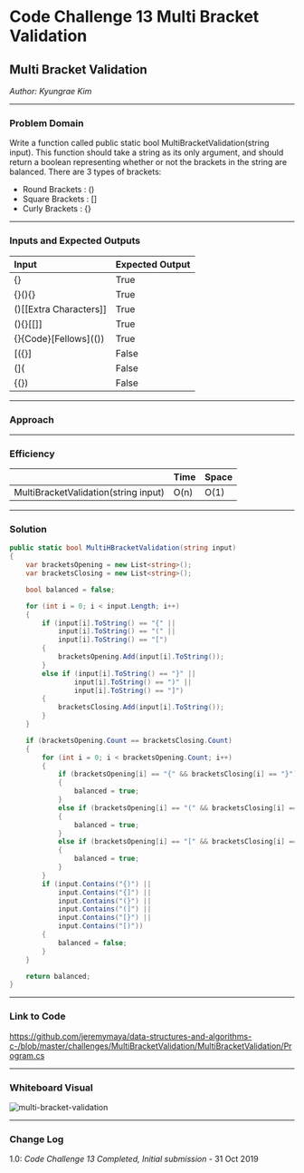 # Code Challenge 13 Multi Bracket Validation

## Multi Bracket Validation
*Author: Kyungrae Kim*

---

### Problem Domain
Write a function called public static bool MultiBracketValidation(string input). This function should take a string as its only argument, and should return a boolean representing whether or not the brackets in the string are balanced. There are 3 types of brackets:
* Round Brackets : ()
* Square Brackets : []
* Curly Brackets : {}

---

### Inputs and Expected Outputs

| Input | Expected Output |
| :----------- | :----------- |
| \{\} | True |
| \{\}()\{\}| True|
| ()[[Extra Characters]] | True |
| ()\{\}[[]] | True |
| \{\}\{Code\}\[Fellows\](()) | True |
| [(\{\}] | False |
| (]( | False|
| {(}) | False|

---

### Approach

---

### Efficiency
| | Time | Space |
|:-- | :----------- | :----------- |
| MultiBracketValidation(string input) | O(n) | O(1) |

---

### Solution
```C#
public static bool MultiHBracketValidation(string input)
{
    var bracketsOpening = new List<string>();
    var bracketsClosing = new List<string>();

    bool balanced = false;

    for (int i = 0; i < input.Length; i++)
    {
        if (input[i].ToString() == "{" ||
            input[i].ToString() == "(" ||
            input[i].ToString() == "[")
        {
            bracketsOpening.Add(input[i].ToString());
        }
        else if (input[i].ToString() == "}" ||
                input[i].ToString() == ")" ||
                input[i].ToString() == "]")
        {
            bracketsClosing.Add(input[i].ToString());
        }
    }

    if (bracketsOpening.Count == bracketsClosing.Count)
    {
        for (int i = 0; i < bracketsOpening.Count; i++)
        {
            if (bracketsOpening[i] == "{" && bracketsClosing[i] == "}")
            {
                balanced = true;
            }
            else if (bracketsOpening[i] == "(" && bracketsClosing[i] == ")")
            {
                balanced = true;
            }
            else if (bracketsOpening[i] == "[" && bracketsClosing[i] == "]")
            {
                balanced = true;
            }
        }
        if (input.Contains("{)") ||
            input.Contains("{]") ||
            input.Contains("(}") ||
            input.Contains("(]") ||
            input.Contains("[}") ||
            input.Contains("[)"))
        {
            balanced = false;
        }
    }

    return balanced;
}
```

---

### Link to Code
https://github.com/jeremymaya/data-structures-and-algorithms-c-/blob/master/challenges/MultiBracketValidation/MultiBracketValidation/Program.cs

---

### Whiteboard Visual
![multi-bracket-validation](https://github.com/jeremymaya/data-structures-and-algorithms-c-/blob/master/assets/multi-bracket-validation.jpg)

---

### Change Log
1.0: *Code Challenge 13 Completed, Initial submission* - 31 Oct 2019  
